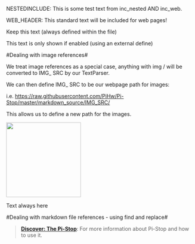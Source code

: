NESTEDINCLUDE: This is some test text from inc_nested AND inc_web.
WEB_HEADER: This standard text will be included for web pages!


<!--This is a standard comment-->



Keep this text (always defined within the file)


This text is only shown if enabled (using an external define)

#Dealing with image references#
We treat image references as a special case, anything with img / will be converted to IMG_ SRC by our TextParser.
We can then define IMG_ SRC to be our webpage path for images:
i.e. https://raw.githubusercontent.com/PiHw/Pi-Stop/master/markdown_source/IMG_SRC/
This allows us to define a new path for the images.
<img src="IMG_SRC/pihwlogotm.png" height=200 /> 

Text always here


#Dealing with markdown file references - using find and replace#
> [**Discover: The Pi-Stop**](Discover-PiStop.md): For more information about Pi-Stop and how to use it.



